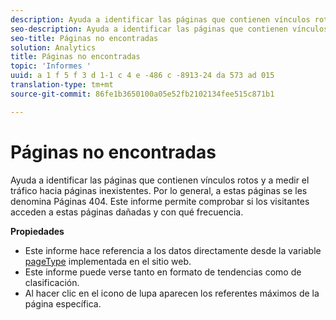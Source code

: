 ```yaml
---
description: Ayuda a identificar las páginas que contienen vínculos rotos y a medir el tráfico hacia páginas inexistentes. Por lo general, a estas páginas se les denomina Páginas 404. Este informe permite comprobar si los visitantes acceden a estas páginas dañadas y con qué frecuencia.
seo-description: Ayuda a identificar las páginas que contienen vínculos rotos y a medir el tráfico hacia páginas inexistentes. Por lo general, a estas páginas se les denomina Páginas 404. Este informe permite comprobar si los visitantes acceden a estas páginas dañadas y con qué frecuencia.
seo-title: Páginas no encontradas
solution: Analytics
title: Páginas no encontradas
topic: 'Informes '
uuid: a 1 f 5 f 3 d 1-1 c 4 e -486 c -8913-24 da 573 ad 015
translation-type: tm+mt
source-git-commit: 86fe1b3650100a05e52fb2102134fee515c871b1

---
```



# Páginas no encontradas

Ayuda a identificar las páginas que contienen vínculos rotos y a medir el tráfico hacia páginas inexistentes. Por lo general, a estas páginas se les denomina Páginas 404. Este informe permite comprobar si los visitantes acceden a estas páginas dañadas y con qué frecuencia.

**Propiedades**

* Este informe hace referencia a los datos directamente desde la variable [pageType](https://marketing.adobe.com/resources/help/en_US/sc/implement/index.html?f=c_pagetype) implementada en el sitio web.
* Este informe puede verse tanto en formato de tendencias como de clasificación.
* Al hacer clic en el icono de lupa aparecen los referentes máximos de la página específica.


